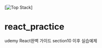 [![Top Stack](https://widget.realdeveloper.pro/api/top?stack=JavaScript,React)]
# react_practice
udemy React완벽 가이드 section10 이후 실습예제
